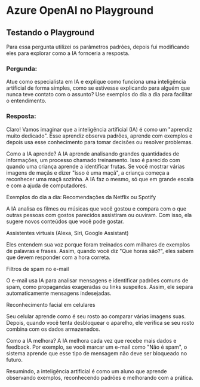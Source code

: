# Azure OpenAI no Playground

## Testando o Playground

Para essa pergunta utilizei os parâmetros padrões, depois fui modificando eles para explorar como a IA fornceria a resposta.

### Pergunda:

Atue como especialista em IA e explique como funciona uma inteligência artificial de forma simples, como se estivesse explicando para alguém que nunca teve contato com o assunto? Use exemplos do dia a dia para facilitar o entendimento.

### Resposta:

Claro! Vamos imaginar que a inteligência artificial (IA) é como um "aprendiz muito dedicado". Esse aprendiz observa padrões, aprende com exemplos e depois usa esse conhecimento para tomar decisões ou resolver problemas.

Como a IA aprende?
A IA aprende analisando grandes quantidades de informações, um processo chamado treinamento. Isso é parecido com quando uma criança aprende a identificar frutas. Se você mostrar várias imagens de maçãs e dizer "isso é uma maçã", a criança começa a reconhecer uma maçã sozinha. A IA faz o mesmo, só que em grande escala e com a ajuda de computadores.

Exemplos do dia a dia:
Recomendações da Netflix ou Spotify

A IA analisa os filmes ou músicas que você gostou e compara com o que outras pessoas com gostos parecidos assistiram ou ouviram. Com isso, ela sugere novos conteúdos que você pode gostar.

Assistentes virtuais (Alexa, Siri, Google Assistant)

Eles entendem sua voz porque foram treinados com milhares de exemplos de palavras e frases. Assim, quando você diz "Que horas são?", eles sabem que devem responder com a hora correta.

Filtros de spam no e-mail

O e-mail usa IA para analisar mensagens e identificar padrões comuns de spam, como propagandas exageradas ou links suspeitos. Assim, ele separa automaticamente mensagens indesejadas.

Reconhecimento facial em celulares

Seu celular aprende como é seu rosto ao comparar várias imagens suas. Depois, quando você tenta desbloquear o aparelho, ele verifica se seu rosto combina com os dados armazenados.

Como a IA melhora?
A IA melhora cada vez que recebe mais dados e feedback. Por exemplo, se você marcar um e-mail como "Não é spam", o sistema aprende que esse tipo de mensagem não deve ser bloqueado no futuro.

Resumindo, a inteligência artificial é como um aluno que aprende observando exemplos, reconhecendo padrões e melhorando com a prática.
